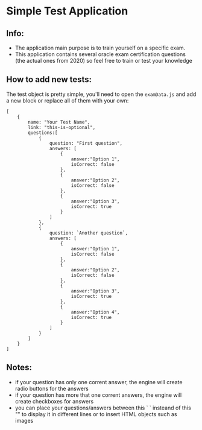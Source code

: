 # Simple Test Application 
## Info:
- The application main purpose is to train yourself on a specific exam.
- This application contains several oracle exam certification questions (the actual ones from 2020) so feel free to train or test your knowledge


## How to add new tests:
The test object is pretty simple, you'll need to open the `examData.js` and add a new block or replace all of them with your own:
```
[
    {
        name: "Your Test Name",
        link: "this-is-optional",
        questions:[
            {
                question: "First question",
                answers: [
                    {
                        answer:"Option 1",
                        isCorrect: false
                    },
                    {
                        answer:"Option 2",
                        isCorrect: false
                    },
                    {
                        answer:"Option 3",
                        isCorrect: true
                    }
                ]
            },
            {
                question: `Another question`,
                answers: [
                    {
                        answer:"Option 1",
                        isCorrect: false
                    },
                    {
                        answer:"Option 2",
                        isCorrect: false
                    },
                    {
                        answer:"Option 3",
                        isCorrect: true
                    },
                    {
                        answer:"Option 4",
                        isCorrect: true
                    }
                ]
            }
        ]
    }
]
```

## Notes:
- if your question has only one corrent answer, the engine will create radio buttons for the answers
- if your question has more that one corrent answers, the engine will create checkboxes for answers
- you can place your questions/answers between this \` \` insteand of this "" to display it in different lines or to insert HTML objects such as images